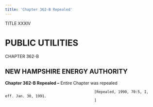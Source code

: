 ```yaml
---
title: 'Chapter 362-B Repealed'
---
```


TITLE XXXIV
                                             
PUBLIC UTILITIES
================

CHAPTER 362-B
                                             
NEW HAMPSHIRE ENERGY AUTHORITY
------------------------------

**Chapter 362-B Repealed –** Entire Chapter was repealed


                                             [Repealed, 1990, 70:5, I, eff. Jan. 30, 1991.
                                             ]
